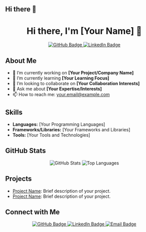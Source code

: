 ## Hi there 👋

<!--
**S84v/S84v** is a ✨ _special_ ✨ repository because its `README.md` (this file) appears on your GitHub profile.

Here are some ideas to get you started:

- 🔭 I’m currently working on ...
- 🌱 I’m currently learning ...
- 👯 I’m looking to collaborate on ...
- 🤔 I’m looking for help with ...
- 💬 Ask me about ...
- 📫 How to reach me: ...
- 😄 Pronouns: ...
- ⚡ Fun fact: ...
-->

<!-- Header -->
<h1 align="center">Hi there, I'm [Your Name] 👋</h1>

<!-- Short Introduction -->
<p align="center">
  <a href="https://github.com/[your-username]">
    <img src="https://img.shields.io/badge/GitHub-[your-username]-181717?style=flat&logo=github" alt="GitHub Badge"/>
  </a>
  <a href="https://www.linkedin.com/in/[your-linkedin-username]/">
    <img src="https://img.shields.io/badge/LinkedIn-[your-username]-0077B5?style=flat&logo=linkedin" alt="LinkedIn Badge"/>
  </a>
</p>

<!-- About Me Section -->
## About Me
- 🔭 I’m currently working on **[Your Project/Company Name]**
- 🌱 I’m currently learning **[Your Learning Focus]**
- 👯 I’m looking to collaborate on **[Your Collaboration Interests]**
- 💬 Ask me about **[Your Expertise/Interests]**
- 📫 How to reach me: [your.email@example.com](mailto:your.email@example.com)

<!-- Skills Section -->
## Skills
- **Languages:** [Your Programming Languages]
- **Frameworks/Libraries:** [Your Frameworks and Libraries]
- **Tools:** [Your Tools and Technologies]

<!-- GitHub Stats Section -->
## GitHub Stats
<p align="center">
  <img src="https://github-readme-stats.vercel.app/api?username=[your-username]&show_icons=true&theme=radical" alt="GitHub Stats"/>
  <img src="https://github-readme-stats.vercel.app/api/top-langs/?username=[your-username]&layout=compact&theme=radical" alt="Top Languages"/>
</p>

<!-- Projects Section -->
## Projects
- [Project Name](https://github.com/[your-username]/[project-repo]): Brief description of your project.
- [Project Name](https://github.com/[your-username]/[project-repo]): Brief description of your project.

<!-- Connect with Me Section -->
## Connect with Me
<p align="center">
  <a href="https://github.com/[your-username]">
    <img src="https://img.shields.io/badge/GitHub-[your-username]-181717?style=flat&logo=github" alt="GitHub Badge"/>
  </a>
  <a href="https://www.linkedin.com/in/[your-linkedin-username]/">
    <img src="https://img.shields.io/badge/LinkedIn-[your-username]-0077B5?style=flat&logo=linkedin" alt="LinkedIn Badge"/>
  </a>
  <a href="mailto:your.email@example.com">
    <img src="https://img.shields.io/badge/Email-your.email@example.com-EA4335?style=flat&logo=gmail" alt="Email Badge"/>
  </a>
</p>

